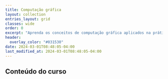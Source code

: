 ```yaml
---
title: Computação gráfica
layout: collection
entries_layout: grid
classes: wide
order: 0
excerpt: "Aprenda os conceitos de computação gráfica aplicados na prática usando o Unreal Engine e o Autodesk Maya."
header:
  overlay_color: "#031530"
date: 2024-03-01T08:48:05-04:00
last_modified_at: 2024-03-01T08:48:05-04:00
---
```


## Conteúdo do curso
